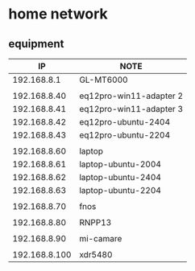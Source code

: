 # home network

## equipment

| IP            | NOTE                    |
|---------------|-------------------------|
| 192.168.8.1   | GL-MT6000               |
|               |                         |
| 192.168.8.40  | eq12pro-win11-adapter 2 |
| 192.168.8.41  | eq12pro-win11-adapter 3 |
| 192.168.8.42  | eq12pro-ubuntu-2404     |
| 192.168.8.43  | eq12pro-ubuntu-2204     |
|               |                         |
| 192.168.8.60  | laptop                  |
| 192.168.8.61  | laptop-ubuntu-2004      
| 192.168.8.62  | laptop-ubuntu-2404      |
| 192.168.8.63  | laptop-ubuntu-2204      |
|               |                         |
| 192.168.8.70  | fnos                    |
|               |                         |
| 192.168.8.80  | RNPP13                  |
|               |                         |
| 192.168.8.90  | mi-camare               |
|               |                         |
| 192.168.8.100 | xdr5480                 |